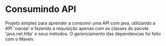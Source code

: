 # Consumindo API
Projeto simples para aprender a consumir uma API com java, utilizando a API 'viacep' e fazendo a requisição apenas com as classes do pacote 'java.net.http' e seus métodos. O gerenciamento das dependencias foi feito com o Maven.
